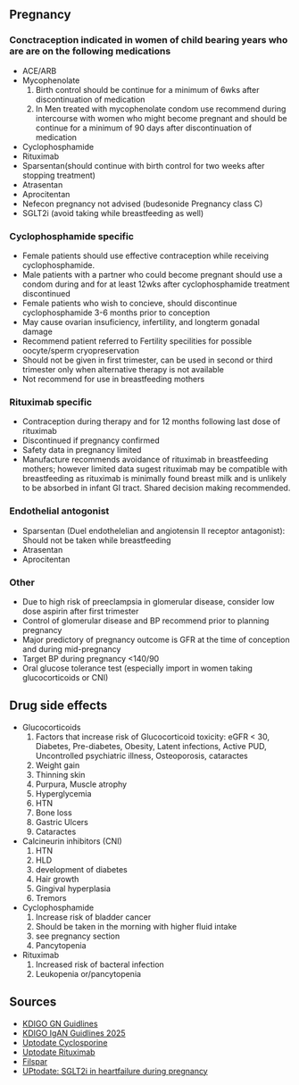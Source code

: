 ## **Pregnancy**
### Conctraception indicated in women of child bearing years who are are on the following medications
 * ACE/ARB
 * Mycophenolate
    1. Birth control should be continue for a minimum of 6wks after discontinuation of medication
    2. In Men treated with mycophenolate condom use recommend during intercourse with women who might become pregnant and should be continue for a minimum of 90 days after discontinuation of medication
 * Cyclophosphamide
 * Rituximab
 * Sparsentan(should continue with birth control for two weeks after stopping treatment)
 * Atrasentan 
 * Aprocitentan
 * Nefecon pregnancy not advised (budesonide Pregnancy class C)
 * SGLT2i (avoid taking while breastfeeding as well)
### Cyclophosphamide specific
 * Female patients should use effective contraception while receiving cyclophosphamide. 
 * Male patients with a partner who could become pregnant should use a condom during and for at least 12wks after cyclophosphamide treatment discontinued
 * Female patients who wish to concieve, should discontinue cyclophosphamide 3-6 months prior to conception
 * May cause ovarian insuficiency, infertility, and longterm gonadal damage
 * Recommend patient referred to Fertility specilities for possible oocyte/sperm cryopreservation
 * Should not be given in first trimester, can be used in second or third trimester only when alternative therapy is not available
 * Not recommend for use in breastfeeding mothers
### Rituximab specific
 * Contraception during therapy and for 12 months following last dose of rituximab
 * Discontinued if pregnancy confirmed
 * Safety data in pregnancy limited
 * Manufacture recommends avoidance of rituximab in breastfeeding mothers; however limited data sugest rituximab may be compatible with breastfeeding as rituximab is minimally found breast milk and is unlikely to be absorbed in infant GI tract. Shared decision making recommended.
### Endothelial antogonist 
  * Sparsentan (Duel endothelelian and angiotensin II receptor antagonist): Should not be taken while breastfeeding
  * Atrasentan
  * Aprocitentan
### Other
 * Due to high risk of preeclampsia in glomerular disease, consider low dose aspirin after first trimester
 * Control of glomerular disease and BP recommend prior to planning pregnancy
 * Major predictory of pregnancy outcome is GFR at the time of conception and during mid-pregnancy
 * Target BP during pregnancy <140/90
 * Oral glucose tolerance test (especially import in women taking glucocorticoids or CNI) 
## **Drug side effects**
 * Glucocorticoids
    1. Factors that increase risk of Glucocorticoid toxicity: eGFR < 30, Diabetes, Pre-diabetes, Obesity, Latent infections, Active PUD, Uncontrolled psychiatric illness, Osteoporosis, cataractes
    2. Weight gain
    4. Thinning skin
    5. Purpura, Muscle atrophy
    6. Hyperglycemia
    7. HTN
    8. Bone loss
    9. Gastric Ulcers
    10. Cataractes
 * Calcineurin inhibitors (CNI)
    1. HTN
    2. HLD
    3. development of diabetes
    4. Hair growth
    5. Gingival hyperplasia
    6. Tremors
 * Cyclophosphamide
    1. Increase risk of bladder cancer
    2. Should be taken in the morning with higher fluid intake
    3. see pregnancy section
    4. Pancytopenia
 * Rituximab
    1. Increased risk of bacteral infection
    2. Leukopenia or/pancytopenia
## **Sources**
 * [KDIGO GN Guidlines](https://kdigo.org/guidelines/gd/)
 * [KDIGO IgAN Guidlines 2025](https://kdigo.org/wp-content/uploads/2024/08/KDIGO-2025-IgAN-IgAV-Guideline.pdf)
 * [Uptodate Cyclosporine](https://www-uptodate-com.ezproxy.ttuhsc.edu/contents/cyclophosphamide-drug-information?source=auto_suggest&selectedTitle=1~1---1~4---cyclopho&search=cyclophosphamide#F49296864)
 * [Uptodate Rituximab](https://www-uptodate-com.ezproxy.ttuhsc.edu/contents/rituximab-including-biosimilars-drug-information?search=rituximab&selectedTitle=1~150&usage_type=panel&display_rank=1&kp_tab=drug_general&source=panel_search_result#F53464448) 
  * [Filspar](https://filspari.com/igan/?gad_source=1&gad_campaignid=22843261910&gbraid=0AAAAApUXvhWXhW9XBRteosvkf8vWuiK7d&gclid=Cj0KCQjw267GBhCSARIsAOjVJ4F-AB6TSHTh2J4GsE0V-ePMaSM3pyllO6sWlHIuY68_M_xCxw6tXFAaAoMWEALw_wcB)
  * [UPtodate: SGLT2i in heartfailure during pregnancy](https://www-uptodate-com.ezproxy.ttuhsc.edu/contents/management-of-heart-failure-during-pregnancy?search=sglt2%20inhibitors%20in%20pregnancy&topicRef=121086&source=see_link)
